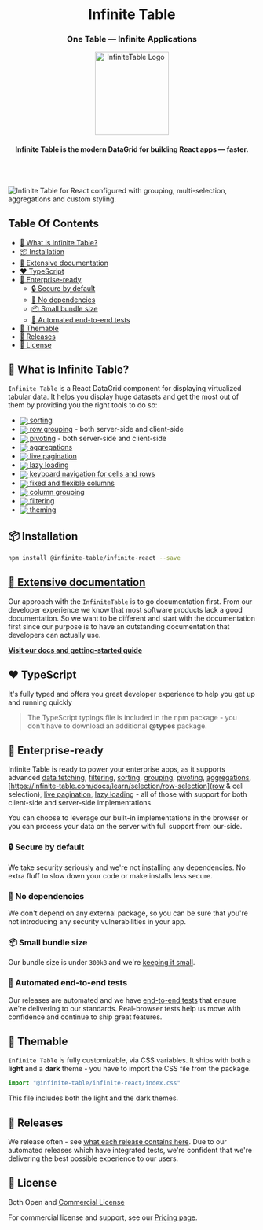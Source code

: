 <div align="center">
<h1>
<b>Infinite Table</b>
</h1>
<h3>One Table — Infinite Applications</h3>
  <a href="https://infinite-table.com">
    <img width="150px" height="170px" alt="InfiniteTable Logo" src="https://infinite-table.com/logo-infinite.svg" />
  </a>
<h4 >Infinite Table is the modern DataGrid for building React apps — faster.</h4>
<br />
<br />
</div>

![Infinite Table for React configured with grouping, multi-selection, aggregations and custom styling.](https://infinite-table.com/full-demo-image.png "Infinite Table demo")


## Table Of Contents
<!-- START doctoc generated TOC please keep comment here to allow auto update -->
<!-- DON'T EDIT THIS SECTION, INSTEAD RE-RUN doctoc TO UPDATE -->

- [🤔 What is Infinite Table?](#-what-is-infinite-table)
- [📦 Installation](#-installation)
- [📄 Extensive documentation](#-extensive-documentation)
- [❤️ TypeScript](#-typescript)
- [🏢 Enterprise-ready](#-enterprise-ready)
  - [🔒 Secure by default](#-secure-by-default)
  - [🚫 No dependencies](#-no-dependencies)
  - [📦 Small bundle size](#-small-bundle-size)
  - [🧪 Automated end-to-end tests](#-automated-end-to-end-tests)
- [🎨 Themable](#-themable)
- [🚀 Releases](#-releases)
- [📑 License](#-license)

<!-- END doctoc generated TOC please keep comment here to allow auto update -->


## 🤔 What is Infinite Table?

`Infinite Table` is a React DataGrid component for displaying virtualized tabular data. It helps you display huge datasets and get the most out of them by providing you the right tools to do so: 

* [<img src="https://infinite-table.com/icons/sorting.svg" align="center" />
 sorting](https://infinite-table.com/docs/learn/sorting/overview)
* [<img src="https://infinite-table.com/icons/row-grouping.svg" align="center" />
 row grouping](https://infinite-table.com/docs/learn/grouping-and-pivoting/grouping-rows) - both server-side and client-side
* [<img src="https://infinite-table.com/icons/pivoting.svg" align="center" />
 pivoting](https://infinite-table.com/docs/learn/grouping-and-pivoting/pivoting/overview) - both server-side and client-side
* [<img src="https://infinite-table.com/icons/aggregations.svg" align="center" />
 aggregations](https://infinite-table.com/docs/learn/grouping-and-pivoting/grouping-rows#aggregations)
* [<img src="https://infinite-table.com/icons/live-pagination.svg" align="center" />
 live pagination](https://infinite-table.com/docs/learn/working-with-data/live-pagination)
* [<img src="https://infinite-table.com/icons/lazy-loading.svg" align="center" />
 lazy loading](https://infinite-table.com/docs/learn/working-with-data/lazy-loading)
* [<img src="https://infinite-table.com/icons/keyboard-navigation.svg" align="center" />
 keyboard navigation for cells and rows](https://infinite-table.com/docs/learn/keyboard-navigation/navigating-cells)
* [<img src="https://infinite-table.com/icons/fixed-flex-cols.svg" align="center" />
 fixed and flexible columns](https://infinite-table.com/docs/learn/columns/fixed-and-flexible-size)
* [<img src="https://infinite-table.com/icons/column-grouping.svg" align="center" />
 column grouping](https://infinite-table.com/docs/learn/column-groups)
* [<img src="https://infinite-table.com/icons/filtering.svg" align="center" />
 filtering](https://infinite-table.com/docs/learn/filtering)
* [<img src="https://infinite-table.com/icons/theming.svg" align="center" />
 theming](https://infinite-table.com/docs/learn/theming)

<!-- * [🗃 filtering](https://infinite-table.com/docs/learn/filtering) -->


## 📦 Installation

```bash
npm install @infinite-table/infinite-react --save
```

## [📄 Extensive documentation](https://infinite-table.com/docs)

Our approach with the `InfiniteTable` is to go documentation first. From our developer experience we know that most software products lack a good documentation. So we want to be different and start with the documentation first since our purpose is to have an outstanding documentation that developers can actually use.

**[Visit our docs and getting-started guide](https://infinite-table.com/docs)**

## ❤️ TypeScript

It's fully typed and offers you great developer experience to help you get up and running quickly

> The TypeScript typings file is included in the npm package - you don't have to download an additional **@types** package.

## 🏢 Enterprise-ready

Infinite Table is ready to power your enterprise apps, as it supports advanced [data fetching](https://infinite-table.com/docs/learn/working-with-data#data-loading-strategies), [filtering](https://infinite-table.com/docs/learn/filtering), [sorting](https://infinite-table.com/docs/learn/sorting/overview), [grouping](https://infinite-table.com/docs/learn/grouping-and-pivoting/grouping-rows), [pivoting](https://infinite-table.com/docs/learn/grouping-and-pivoting/pivoting/overview), [aggregations](https://infinite-table.com/docs/learn/grouping-and-pivoting/group-aggregations), [https://infinite-table.com/docs/learn/selection/row-selection](row & cell selection), [live pagination](https://infinite-table.com/docs/learn/working-with-data/live-pagination), [lazy loading](https://infinite-table.com/docs/learn/working-with-data/lazy-loading) - all of those with support for both client-side and server-side implementations.

You can choose to leverage our built-in implementations in the browser or you can process your data on the server with full support from our-side.

### 🔒 Secure by default

We take security seriously and we're not installing any dependencies. No extra fluff to slow down your code or make installs less secure.

### 🚫 No dependencies

We don't depend on any external package, so you can be sure that you're not introducing any security vulnerabilities in your app.

### 📦 Small bundle size

Our bundle size is under `300kB` and we're [keeping it small](https://bundlephobia.com/package/@infinite-table/infinite-react).

### 🧪 Automated end-to-end tests

Our releases are automated and we have [end-to-end tests](https://github.com/infinite-table/infinite-react/tree/master/examples/src/pages/tests) that ensure we're delivering to our standards. Real-browser tests help us move with confidence and continue to ship great features.


## 🎨 Themable

`Infinite Table` is fully customizable, via CSS variables. It ships with both a **light** and a **dark** theme - you have to import the CSS file from the package.

```js
import "@infinite-table/infinite-react/index.css"
```

This file includes both the light and the dark themes.

## 🚀 Releases

We release often - see [what each release contains here](https://infinite-table.com/docs/releases). Due to our automated releases which have integrated tests, we're confident that we're delivering the best possible experience to our users.

## 📑 License 

Both Open and [Commercial License](https://infinite-table.com/eula)

For commercial license and support, see our [Pricing page](https://infinite-table.com/pricing).